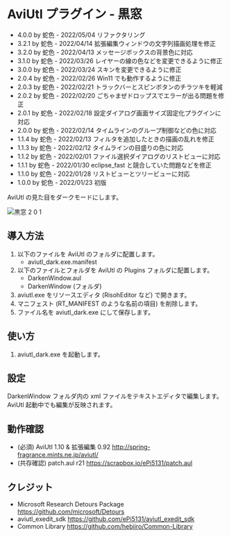 # AviUtl プラグイン - 黒窓

* 4.0.0 by 蛇色 - 2022/05/04 リファクタリング
* 3.2.1 by 蛇色 - 2022/04/14 拡張編集ウィンドウの文字列描画処理を修正
* 3.2.0 by 蛇色 - 2022/04/13 メッセージボックスの背景色に対応
* 3.1.0 by 蛇色 - 2022/03/26 レイヤーの線の色などを変更できるように修正
* 3.0.0 by 蛇色 - 2022/03/24 スキンを変更できるように修正
* 2.0.4 by 蛇色 - 2022/02/26 Win11 でも動作するように修正
* 2.0.3 by 蛇色 - 2022/02/21 トラックバーとスピンボタンのチラツキを軽減
* 2.0.2 by 蛇色 - 2022/02/20 ごちゃまぜドロップスでエラーが出る問題を修正
* 2.0.1 by 蛇色 - 2022/02/18 設定ダイアログ画面サイズ固定化プラグインに対応
* 2.0.0 by 蛇色 - 2022/02/14 タイムラインのグループ制御などの色に対応
* 1.1.4 by 蛇色 - 2022/02/13 フィルタを追加したときの描画の乱れを修正
* 1.1.3 by 蛇色 - 2022/02/12 タイムラインの目盛りの色に対応
* 1.1.2 by 蛇色 - 2022/02/01 ファイル選択ダイアログのリストビューに対応
* 1.1.1 by 蛇色 - 2022/01/30 eclipse_fast と競合していた問題などを修正
* 1.1.0 by 蛇色 - 2022/01/28 リストビューとツリービューに対応
* 1.0.0 by 蛇色 - 2022/01/23 初版

AviUtl の見た目をダークモードにします。

![黒窓 2 0 1](https://user-images.githubusercontent.com/96464759/154665614-90c6a2fb-d9d3-42b5-bcd0-292497c8b5d9.png)

## 導入方法

1. 以下のファイルを AviUtl のフォルダに配置します。
	* aviutl_dark.exe.manifest
2. 以下のファイルとフォルダを AviUtl の Plugins フォルダに配置します。
	* DarkenWindow.aul
	* DarkenWindow (フォルダ)
3. aviutl.exe をリソースエディタ (RisohEditor など) で開きます。
4. マニフェスト (RT_MANIFEST のような名前の項目) を削除します。
5. ファイル名を aviutl_dark.exe にして保存します。

## 使い方

1. aviutl_dark.exe を起動します。

## 設定

DarkenWindow フォルダ内の xml ファイルをテキストエディタで編集します。AviUtl 起動中でも編集が反映されます。

## 動作確認

* (必須) AviUtl 1.10 & 拡張編集 0.92 http://spring-fragrance.mints.ne.jp/aviutl/
* (共存確認) patch.aul r21 https://scrapbox.io/ePi5131/patch.aul

## クレジット

* Microsoft Research Detours Package https://github.com/microsoft/Detours
* aviutl_exedit_sdk https://github.com/ePi5131/aviutl_exedit_sdk
* Common Library https://github.com/hebiiro/Common-Library
